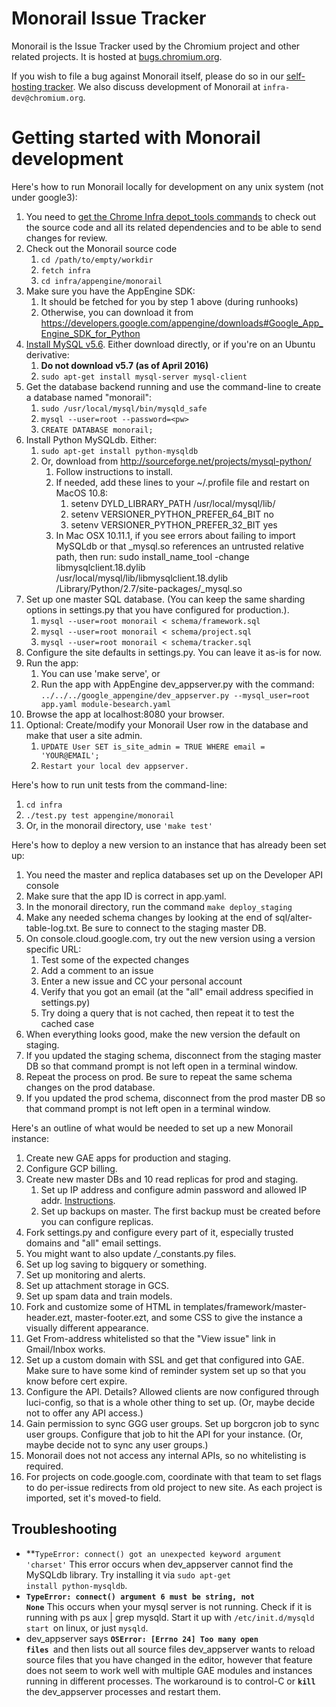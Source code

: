 # Monorail Issue Tracker

Monorail is the Issue Tracker used by the Chromium project and other related
projects. It is hosted at [bugs.chromium.org](https://bugs.chromium.org).

If you wish to file a bug against Monorail itself, please do so in our
[self-hosting tracker](https://bugs.chromium.org/p/monorail/issues/entry).
We also discuss development of Monorail at `infra-dev@chromium.org`.


# Getting started with Monorail development

Here's how to run Monorail locally for development on any unix system (not under google3):



1.  You need to [get the Chrome Infra depot_tools commands](https://commondatastorage.googleapis.com/chrome-infra-docs/flat/depot_tools/docs/html/depot_tools_tutorial.html#_setting_up) to check out the source code and all its related dependencies and to be able to send changes for review.
1.  Check out the Monorail source code
    1.  `cd /path/to/empty/workdir`
    1.  `fetch infra`
    1.  `cd infra/appengine/monorail`
1.  Make sure you have the AppEngine SDK:
    1.  It should be fetched for you by step 1 above (during runhooks)
    1.  Otherwise, you can download it from https://developers.google.com/appengine/downloads#Google_App_Engine_SDK_for_Python
1.  [Install MySQL v5.6](http://dev.mysql.com/downloads/mysql/5.6.html#downloads). Either download directly, or if you're on an Ubuntu derivative:
    1.  **Do not download v5.7 (as of April 2016)**
    1.  `sudo apt-get install mysql-server mysql-client`
1.  Get the database backend running and use the command-line to create a database named "monorail":
    1.  `sudo /usr/local/mysql/bin/mysqld_safe `
    1.  `mysql --user=root --password=<pw>`
    1.  `CREATE DATABASE monorail;`
1.  Install Python MySQLdb. Either:
    1.  `sudo apt-get install python-mysqldb`
    1.  Or, download from http://sourceforge.net/projects/mysql-python/
        1.  Follow instructions to install.
        1.  If needed, add these lines to your ~/.profile file and restart on MacOS 10.8:
            1.  setenv DYLD_LIBRARY_PATH /usr/local/mysql/lib/
            1.  setenv VERSIONER_PYTHON_PREFER_64_BIT no
            1.  setenv VERSIONER_PYTHON_PREFER_32_BIT yes
        1.  In Mac OSX 10.11.1, if you see errors about failing to import MySQLdb or that _mysql.so references an untrusted relative path, then run:
  sudo install_name_tool -change libmysqlclient.18.dylib \
  /usr/local/mysql/lib/libmysqlclient.18.dylib \
  /Library/Python/2.7/site-packages/_mysql.so
1.  Set up one master SQL database. (You can keep the same sharding options in settings.py that you have configured for production.).
    1.  `mysql --user=root monorail < schema/framework.sql`
    1.  `mysql --user=root monorail < schema/project.sql`
    1.  `mysql --user=root monorail < schema/tracker.sql`
1.  Configure the site defaults in settings.py.  You can leave it as-is for now.
1.  Run the app:
    1.  You can use 'make serve', or
    1.  Run the app with AppEngine dev_appserver.py with the command: `../../../google_appengine/dev_appserver.py --mysql_user=root app.yaml module-besearch.yaml`
1.  Browse the app at localhost:8080 your browser.
1.  Optional: Create/modify your Monorail User row in the database and make that user a site admin. 
    1.  `UPDATE User SET is_site_admin = TRUE WHERE email = 'YOUR@EMAIL';`
    1.  `Restart your local dev appserver.`

Here's how to run unit tests from the command-line:



1.  `cd infra`
1.  `./test.py test appengine/monorail`
1.  Or, in the monorail directory, use `'make test'`

Here's how to deploy a new version to an instance that has already been set up:



1.  You need the master and replica databases set up on the Developer API console
1.  Make sure that the app ID is correct in app.yaml.
1.  In the monorail directory, run the command  `make deploy_staging `
1.  Make any needed schema changes by looking at the end of sql/alter-table-log.txt.  Be sure to connect to the staging master DB.
1.  On console.cloud.google.com, try out the new version using a version specific URL:
    1.  Test some of the expected changes
    1.  Add a comment to an issue
    1.  Enter a new issue and CC your personal account
    1.  Verify that you got an email (at the "all" email address specified in settings.py)
    1.  Try doing a query that is not cached, then repeat it to test the cached case
1.  When everything looks good, make the new version the default on staging.
1.  If you updated the staging schema, disconnect from the staging master DB so that command prompt is not left open in a terminal window.
1.  Repeat the process on prod.  Be sure to repeat the same schema changes on the prod database.
1.  If you updated the prod schema, disconnect from the prod master DB so that command prompt is not left open in a terminal window.

Here's an outline of what would be needed to set up a new Monorail instance:



1.  Create new GAE apps for production and staging.
1.  Configure GCP billing.
1.  Create new master DBs and 10 read replicas for prod and staging.
    1.  Set up IP address and configure admin password and allowed IP addr. [Instructions](https://cloud.google.com/sql/docs/mysql-client#configure-instance-mysql).
    1.  Set up backups on master.  The first backup must be created before you can configure replicas.
1.  Fork settings.py and configure every part of it, especially trusted domains and "all" email settings.
1.  You might want to also update */*_constants.py files.
1.  Set up log saving to bigquery or something.
1.  Set up monitoring and alerts.
1.  Set up attachment storage in GCS.
1.  Set up spam data and train models.
1.  Fork and customize some of HTML in templates/framework/master-header.ezt, master-footer.ezt, and some CSS to give the instance a visually different appearance.
1.  Get From-address whitelisted so that the "View issue" link in Gmail/Inbox works.
1.  Set up a custom domain with SSL and get that configured into GAE.  Make sure to have some kind of reminder system set up so that you know before cert expire.
1.  Configure the API.  Details?  Allowed clients are now configured through luci-config, so that is a whole other thing to set up.  (Or, maybe decide not to offer any API access.)
1.  Gain permission to sync GGG user groups.  Set up borgcron job to sync user groups. Configure that job to hit the API for your instance.  (Or, maybe decide not to sync any user groups.)
1.  Monorail does not not access any internal APIs, so no whitelisting is required.
1.  For projects on code.google.com, coordinate with that team to set flags to do per-issue redirects from old project to new site.  As each project is imported, set it's moved-to field.


## Troubleshooting



*   **<code>TypeError: connect() got an unexpected keyword argument 'charset'</code></strong>
This error occurs when dev_appserver cannot find the MySQLdb library.  Try installing it via <code>sudo apt-get install python-mysqldb</code>.
*   <strong><code>TypeError: connect() argument 6 must be string, not None</code></strong>
This occurs when your mysql server is not running.  Check if it is running with ps aux | grep mysqld.  Start it up with <code>/etc/init.d/mysqld start </code>on linux, or just <code>mysqld</code>.
*   dev_appserver says <strong><code>OSError: [Errno 24] Too many open files </code></strong>and then lists out all source files
dev_appserver wants to reload source files that you have changed in the editor, however that feature does not seem to work well with multiple GAE modules and instances running in different processes.  The workaround is to control-C or <strong><code>kill</code></strong> the dev_appserver processes and restart them.
